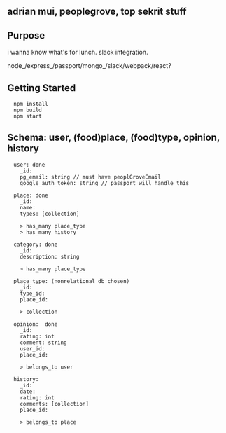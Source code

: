 ## adrian mui, peoplegrove, top sekrit stuff

## Purpose
i wanna know what's for lunch. slack integration.

node_/express_/passport/mongo_/slack/webpack/react?

## Getting Started

```
  npm install
  npm build
  npm start
```

## Schema: user, (food)place, (food)type, opinion, history

```
  user: done
    _id:
    pg_email: string // must have peoplGroveEmail
    google_auth_token: string // passport will handle this

  place: done
    _id:
    name:
    types: [collection]

    > has_many place_type
    > has_many history

  category: done
    _id:
    description: string

    > has_many place_type

  place_type: (nonrelational db chosen)
    _id:
    type_id: 
    place_id: 

    > collection

  opinion:  done
    _id:
    rating: int
    comment: string
    user_id:
    place_id:

    > belongs_to user

  history:
    _id:
    date:
    rating: int
    comments: [collection]
    place_id:

    > belongs_to place
```
  


